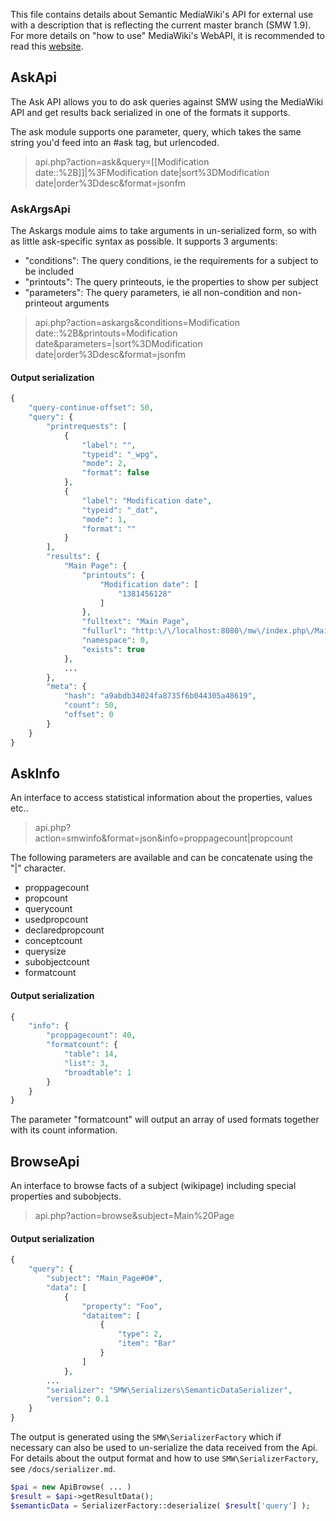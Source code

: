 This file contains details about Semantic MediaWiki's API for external use with a description that is reflecting the current master branch (SMW 1.9). For more details on "how to use" MediaWiki's WebAPI, it is recommended to read this [website][api].

## AskApi
The Ask API allows you to do ask queries against SMW using the MediaWiki API and get results back serialized in one of the formats it supports.

The ask module supports one parameter, query, which takes the same string you'd feed into an #ask tag, but urlencoded.

> api.php?action=ask&query=[[Modification date::%2B]]|%3FModification date|sort%3DModification date|order%3Ddesc&format=jsonfm

### AskArgsApi
The Askargs module aims to take arguments in un-serialized form, so with as little ask-specific syntax as possible. It supports 3 arguments:

* "conditions": The query conditions, ie the requirements for a subject to be included
* "printouts": The query printeouts, ie the properties to show per subject
* "parameters": The query parameters, ie all non-condition and non-printeout arguments

> api.php?action=askargs&conditions=Modification date::%2B&printouts=Modification date&parameters=|sort%3DModification date|order%3Ddesc&format=jsonfm

#### Output serialization
```php
{
	"query-continue-offset": 50,
	"query": {
		"printrequests": [
			{
				"label": "",
				"typeid": "_wpg",
				"mode": 2,
				"format": false
			},
			{
				"label": "Modification date",
				"typeid": "_dat",
				"mode": 1,
				"format": ""
			}
		],
		"results": {
			"Main Page": {
				"printouts": {
					"Modification date": [
						"1381456128"
					]
				},
				"fulltext": "Main Page",
				"fullurl": "http:\/\/localhost:8080\/mw\/index.php\/Main_Page",
				"namespace": 0,
				"exists": true
			},
			...
		},
		"meta": {
			"hash": "a9abdb34024fa8735f6b044305a48619",
			"count": 50,
			"offset": 0
		}
	}
}
```

## AskInfo
An interface to access statistical information about the properties, values etc..

> api.php?action=smwinfo&format=json&info=proppagecount|propcount

The following parameters are available and can be concatenate using the "|" character.
* proppagecount
* propcount
* querycount
* usedpropcount
* declaredpropcount
* conceptcount
* querysize
* subobjectcount
* formatcount

#### Output serialization

```php
{
	"info": {
		"proppagecount": 40,
		"formatcount": {
			"table": 14,
			"list": 3,
			"broadtable": 1
		}
	}
}
```
The parameter "formatcount" will output an array of used formats together with its count information.

## BrowseApi
An interface to browse facts of a subject (wikipage) including special properties and subobjects.

> api.php?action=browse&subject=Main%20Page

#### Output serialization

```php
{
	"query": {
		"subject": "Main_Page#0#",
		"data": [
			{
				"property": "Foo",
				"dataitem": [
					{
						"type": 2,
						"item": "Bar"
					}
				]
			},
		...
		"serializer": "SMW\Serializers\SemanticDataSerializer",
		"version": 0.1
	}
}
```
The output is generated using the <code>SMW\SerializerFactory</code> which if necessary can also be used to un-serialize the data received from the Api. For details about the output format and how to use <code>SMW\SerializerFactory</code>, see <code>/docs/serializer.md</code>.

```php
$pai = new ApiBrowse( ... )
$result = $api->getResultData();
$semanticData = SerializerFactory::deserialize( $result['query'] );
```

[api]: https://www.mediawiki.org/wiki/Api "Manual:Api"